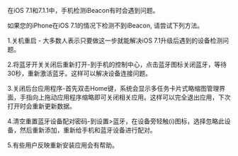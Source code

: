 

在iOS 7.1和7.1.1中，手机检测iBeacon有时会遇到问题。

如果您的iPhone在iOS 7.1的情况下检测不到iBeacon, 请尝试下列方法。

1.关机重启 - 大多数人表示只要做这一步就能解决iOS
7.1升级后遇到的设备检测问题。

2.将蓝牙开关关闭后重新打开-到手机的控制中心，点击蓝牙图标关闭蓝牙，等待30秒，重新激活蓝牙。这样可以解决设备连接问题。

3.关闭后台应用程序-首先双击Home键，系统会显示多任务卡片式略缩图管理界面，手指向上拖动应用程序缩略即可关闭相关应用。这样可以完全退出应用，下次打开时会重新更新数据。

4.清空重置蓝牙设备配对密码-到设置\>蓝牙，在设备旁轻触(i)图标，选择忽略此设备，然后重新添加，重新给手机和蓝牙设备进行配对。

5.有些用户反映重新安装应用会有帮助。


